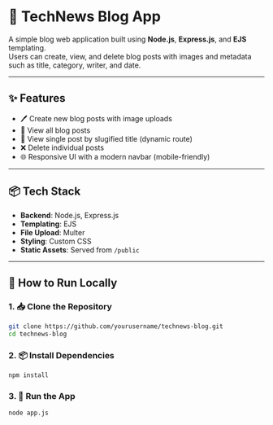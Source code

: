 # 📰 TechNews Blog App

A simple blog web application built using **Node.js**, **Express.js**, and **EJS** templating.  
Users can create, view, and delete blog posts with images and metadata such as title, category, writer, and date.

---

## ✨ Features

- 🖊 Create new blog posts with image uploads
- 📃 View all blog posts
- 📄 View single post by slugified title (dynamic route)
- ❌ Delete individual posts
- 🌐 Responsive UI with a modern navbar (mobile-friendly)

---

## 📦 Tech Stack

- **Backend**: Node.js, Express.js
- **Templating**: EJS
- **File Upload**: Multer
- **Styling**: Custom CSS
- **Static Assets**: Served from `/public`

---

## 🚀 How to Run Locally

### 1. 📥 Clone the Repository

```bash
git clone https://github.com/yourusername/technews-blog.git
cd technews-blog
```

### 2. 📦 Install Dependencies
```bash
npm install
```

### 3. 🏃 Run the App
```bash
node app.js
```
